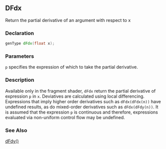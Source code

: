 ## DFdx
Return the partial derivative of an argument with respect to x

### Declaration
```glsl
genType dFdx(float x);
```

### Parameters
```p``` specifies the expression of which to take the partial derivative.

### Description
Available only in the fragment shader, ```dFdx``` return the partial derivative of expression ```p``` in ```x```. Deviatives are calculated using local differencing. Expressions that imply higher order derivatives such as ```dFdx(dFdx(n))``` have undefined results, as do mixed-order derivatives such as ```dFdx(dFdy(n))```. It is assumed that the expression ```p``` is continuous and therefore, expressions evaluated via non-uniform control flow may be undefined.

### See Also
[dFdy()](/glossary/?search=dFdy)
